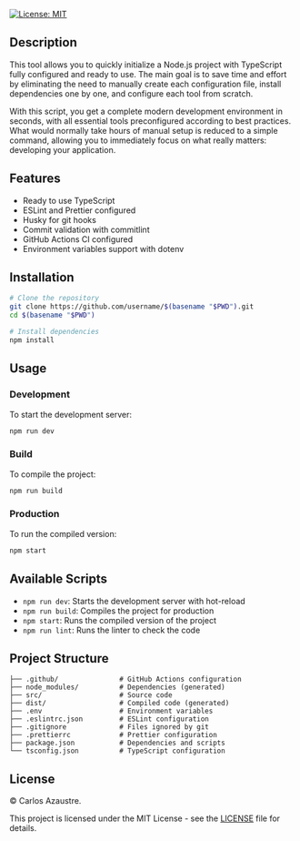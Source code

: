 [![License: MIT](https://img.shields.io/badge/License-MIT-yellow.svg)](https://opensource.org/licenses/MIT)

## Description

This tool allows you to quickly initialize a Node.js project with TypeScript fully configured and ready to use. The main goal is to save time and effort by eliminating the need to manually create each configuration file, install dependencies one by one, and configure each tool from scratch.

With this script, you get a complete modern development environment in seconds, with all essential tools preconfigured according to best practices. What would normally take hours of manual setup is reduced to a simple command, allowing you to immediately focus on what really matters: developing your application.

## Features

- Ready to use TypeScript
- ESLint and Prettier configured
- Husky for git hooks
- Commit validation with commitlint
- GitHub Actions CI configured
- Environment variables support with dotenv

## Installation

```bash
# Clone the repository
git clone https://github.com/username/$(basename "$PWD").git
cd $(basename "$PWD")

# Install dependencies
npm install
```

## Usage

### Development

To start the development server:

```bash
npm run dev
```

### Build

To compile the project:

```bash
npm run build
```

### Production

To run the compiled version:

```bash
npm start
```

## Available Scripts

- `npm run dev`: Starts the development server with hot-reload
- `npm run build`: Compiles the project for production
- `npm start`: Runs the compiled version of the project
- `npm run lint`: Runs the linter to check the code

## Project Structure

```
├── .github/               # GitHub Actions configuration
├── node_modules/          # Dependencies (generated)
├── src/                   # Source code
├── dist/                  # Compiled code (generated)
├── .env                   # Environment variables
├── .eslintrc.json         # ESLint configuration
├── .gitignore             # Files ignored by git
├── .prettierrc            # Prettier configuration
├── package.json           # Dependencies and scripts
└── tsconfig.json          # TypeScript configuration
```

## License

&copy; Carlos Azaustre.

This project is licensed under the MIT License - see the [LICENSE](LICENSE) file for details.
